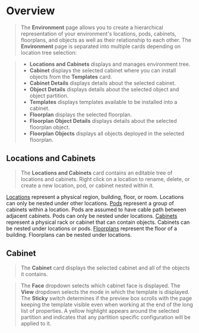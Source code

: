 # Overview
> The **Environment** page allows you to create a hierarchical representation of your environment's locations, pods, cabinets, floorplans, and objects as well as their relationship to each other. The **Environment** page is separated into multiple cards depending on location tree selection:

> - **Locations and Cabinets** displays and manages environment tree.
> - **Cabinet** displays the selected cabinet where you can install objects from the **Templates** card.
> - **Cabinet Details** displays details about the selected cabinet.
> - **Object Details** displays details about the selected object and object partition.
> - **Templates** displays templates available to be installed into a cabinet.
> - **Floorplan** displays the selected floorplan.
> - **Floorplan Object Details** displays details about the selected floorplan object.
> - **Floorplan Objects** displays all objects deployed in the selected floorplan.

## Locations and Cabinets
> The **Locations and Cabinets** card contains an editable tree of locations and cabinets.  Right click on a location to rename, delete, or create a new location, pod, or cabinet nested within it.

<u>Locations</u> represent a physical region, building, floor, or room. Locations can only be nested under other locations.
<u>Pods</u> represent a group of cabinets within a location. Pods are assumed to have cable path between adjacent cabinets. Pods can only be nested under locations.
<u>Cabinets</u> represent a physical rack or cabinet that can contain objects. Cabinets can be nested under locations or pods.
<u>Floorplans</u> represent the floor of a building. Floorplans can be nested under locations.

## Cabinet
> The **Cabinet** card displays the selected cabinet and all of the objects it contains.

> The **Face** dropdown selects which cabinet face is displayed.  The **View** dropdown selects the mode in which the template is displayed.  The **Sticky** switch determines if the preview box scrolls with the page keeping the template visible even when working at the end of the long list of properties.  A yellow highlight appears around the selected partition and indicates that any partition specific configuration will be applied to it.